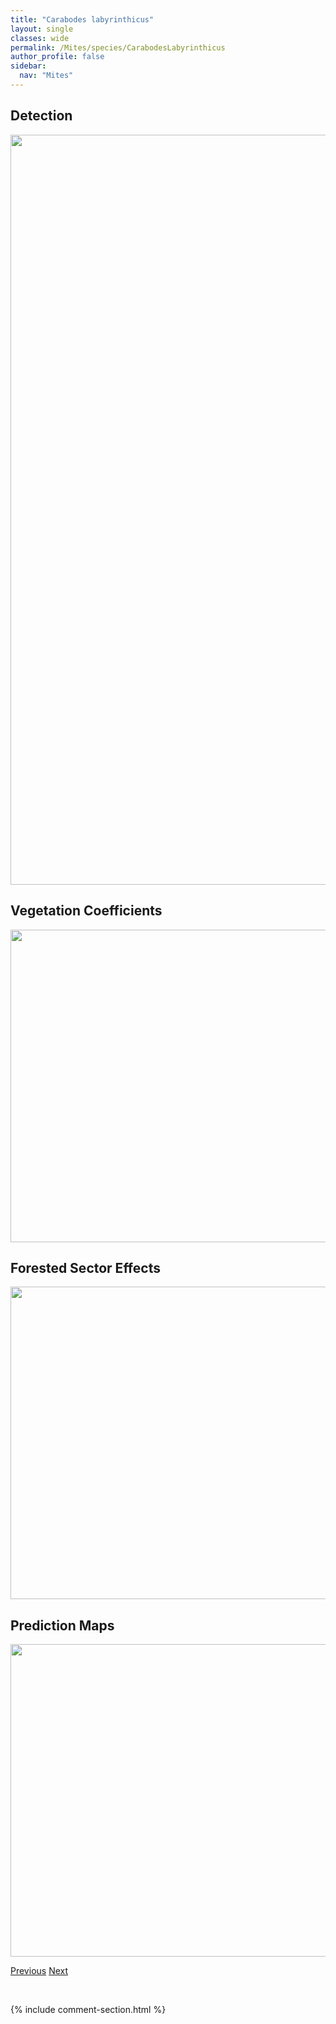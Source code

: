 ```yaml
---
title: "Carabodes labyrinthicus"
layout: single
classes: wide
permalink: /Mites/species/CarabodesLabyrinthicus
author_profile: false
sidebar:
  nav: "Mites"
---
```


<h2>Detection</h2>

<a href="https://drive.google.com/uc?export=view&id=1pj0f5F_EPVGzNy80juckrcKn4pDwpUbZ">
<img src="https://drive.google.com/uc?export=view&id=1pj0f5F_EPVGzNy80juckrcKn4pDwpUbZ" height = "1200" width = "800">
</a>


<h2>Vegetation Coefficients</h2>

<a href="https://drive.google.com/uc?export=view&id=15HldmFgLu00PDG7vaZBIsqIOU6YDzu0t">
<img src="https://drive.google.com/uc?export=view&id=15HldmFgLu00PDG7vaZBIsqIOU6YDzu0t" height = "500" width = "1000">
</a>


<h2>Forested Sector Effects</h2>

<a href="https://drive.google.com/uc?export=view&id=15j-NtHo0B-Jlw_8_O8Oro8I2dJEssqBp">
<img src="https://drive.google.com/uc?export=view&id=15j-NtHo0B-Jlw_8_O8Oro8I2dJEssqBp" height = "500" width = "1000">
</a>


<h2>Prediction Maps</h2>

<a href="https://drive.google.com/uc?export=view&id=1Ww-c5i9KgUgSIvlGlR7gt9V9CprP7qzo">
<img src="https://drive.google.com/uc?export=view&id=1Ww-c5i9KgUgSIvlGlR7gt9V9CprP7qzo" height = "500" width = "1000">
</a>


<a href="/DevelopmentWebsite/Mites/species/CarabodesGranulatus" class="pagination--pager" title="Carabodes granulatus">Previous</a> <a href="/DevelopmentWebsite/Mites/species/CarabodesPolyporetes" class="pagination--pager" title="Carabodes polyporetes">Next</a>

<p>&nbsp;</p>

{% include comment-section.html %}

